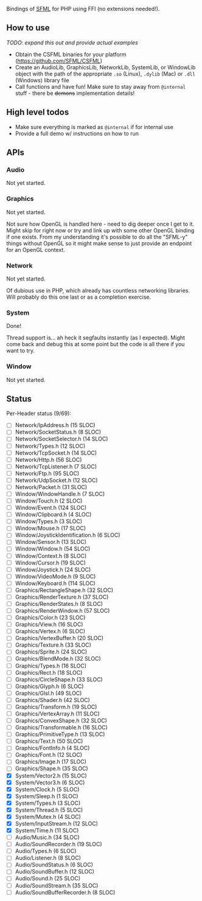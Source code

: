 Bindings of [SFML](https://sfml-dev.org) for PHP using FFI (no extensions needed!).

## How to use
*TODO: expand this out and provide actual examples*

- Obtain the CSFML binaries for your platform (https://github.com/SFML/CSFML)
- Create an AudioLib, GraphicsLib, NetworkLib, SystemLib, or WindowLib object with the path of the appropriate `.so` (Linux), `.dylib` (Mac) or `.dll` (Windows) library file
- Call functions and have fun!  Make sure to stay away from `@internal` stuff - there be ~~demons~~ implementation details!

## High level todos
- Make sure everything is marked as `@internal` if for internal use
- Provide a full demo w/ instructions on how to run

## APIs
### Audio
Not yet started.
### Graphics
Not yet started.

Not sure how OpenGL is handled here - need to dig deeper once I get to it.  Might skip for right now or try and link up with some other OpenGL binding if one exists.  From my understanding it's possible to do all the "SFML-y" things without OpenGL so it might make sense to just provide an endpoint for an OpenGL context.
### Network
Not yet started.

Of dubious use in PHP, which already has countless networking libraries.  Will probably do this one last or as a completion exercise.

### System
Done!

Thread support is... ah heck it segfaults instantly (as I expected).  Might come back and debug this at some point but the code is all there if you want to try.

### Window
Not yet started.


## Status
Per-Header status (9/69):
- [ ] Network/IpAddress.h (15 SLOC)
- [ ] Network/SocketStatus.h (8 SLOC)
- [ ] Network/SocketSelector.h (14 SLOC)
- [ ] Network/Types.h (12 SLOC)
- [ ] Network/TcpSocket.h (14 SLOC)
- [ ] Network/Http.h (56 SLOC)
- [ ] Network/TcpListener.h (7 SLOC)
- [ ] Network/Ftp.h (95 SLOC)
- [ ] Network/UdpSocket.h (12 SLOC)
- [ ] Network/Packet.h (31 SLOC)
- [ ] Window/WindowHandle.h (7 SLOC)
- [ ] Window/Touch.h (2 SLOC)
- [ ] Window/Event.h (124 SLOC)
- [ ] Window/Clipboard.h (4 SLOC)
- [ ] Window/Types.h (3 SLOC)
- [ ] Window/Mouse.h (17 SLOC)
- [ ] Window/JoystickIdentification.h (6 SLOC)
- [ ] Window/Sensor.h (13 SLOC)
- [ ] Window/Window.h (54 SLOC)
- [ ] Window/Context.h (8 SLOC)
- [ ] Window/Cursor.h (19 SLOC)
- [ ] Window/Joystick.h (24 SLOC)
- [ ] Window/VideoMode.h (9 SLOC)
- [ ] Window/Keyboard.h (114 SLOC)
- [ ] Graphics/RectangleShape.h (32 SLOC)
- [ ] Graphics/RenderTexture.h (37 SLOC)
- [ ] Graphics/RenderStates.h (8 SLOC)
- [ ] Graphics/RenderWindow.h (57 SLOC)
- [ ] Graphics/Color.h (23 SLOC)
- [ ] Graphics/View.h (16 SLOC)
- [ ] Graphics/Vertex.h (6 SLOC)
- [ ] Graphics/VertexBuffer.h (20 SLOC)
- [ ] Graphics/Texture.h (33 SLOC)
- [ ] Graphics/Sprite.h (24 SLOC)
- [ ] Graphics/BlendMode.h (32 SLOC)
- [ ] Graphics/Types.h (16 SLOC)
- [ ] Graphics/Rect.h (18 SLOC)
- [ ] Graphics/CircleShape.h (33 SLOC)
- [ ] Graphics/Glyph.h (6 SLOC)
- [ ] Graphics/Glsl.h (49 SLOC)
- [ ] Graphics/Shader.h (42 SLOC)
- [ ] Graphics/Transform.h (19 SLOC)
- [ ] Graphics/VertexArray.h (11 SLOC)
- [ ] Graphics/ConvexShape.h (32 SLOC)
- [ ] Graphics/Transformable.h (16 SLOC)
- [ ] Graphics/PrimitiveType.h (13 SLOC)
- [ ] Graphics/Text.h (50 SLOC)
- [ ] Graphics/FontInfo.h (4 SLOC)
- [ ] Graphics/Font.h (12 SLOC)
- [ ] Graphics/Image.h (17 SLOC)
- [ ] Graphics/Shape.h (35 SLOC)
- [x] System/Vector2.h (15 SLOC)
- [x] System/Vector3.h (6 SLOC)
- [x] System/Clock.h (5 SLOC)
- [x] System/Sleep.h (1 SLOC)
- [x] System/Types.h (3 SLOC)
- [x] System/Thread.h (5 SLOC)
- [x] System/Mutex.h (4 SLOC)
- [x] System/InputStream.h (12 SLOC)
- [x] System/Time.h (11 SLOC)
- [ ] Audio/Music.h (34 SLOC)
- [ ] Audio/SoundRecorder.h (19 SLOC)
- [ ] Audio/Types.h (6 SLOC)
- [ ] Audio/Listener.h (8 SLOC)
- [ ] Audio/SoundStatus.h (6 SLOC)
- [ ] Audio/SoundBuffer.h (12 SLOC)
- [ ] Audio/Sound.h (25 SLOC)
- [ ] Audio/SoundStream.h (35 SLOC)
- [ ] Audio/SoundBufferRecorder.h (8 SLOC)